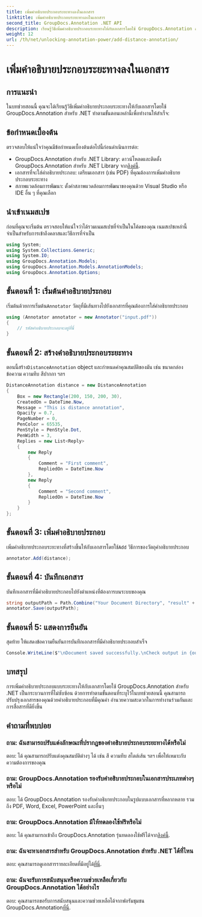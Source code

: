 ```yaml
---
title: เพิ่มคำอธิบายประกอบระยะทางลงในเอกสาร
linktitle: เพิ่มคำอธิบายประกอบระยะทางลงในเอกสาร
second_title: GroupDocs.Annotation .NET API
description: เรียนรู้วิธีเพิ่มคำอธิบายประกอบระยะทางให้กับเอกสารโดยใช้ GroupDocs.Annotation สำหรับ .NET ปรับปรุงการทำงานร่วมกันและการสื่อสารได้อย่างง่ายดาย
weight: 12
url: /th/net/unlocking-annotation-power/add-distance-annotation/
---
```


# เพิ่มคำอธิบายประกอบระยะทางลงในเอกสาร

## การแนะนำ
ในบทช่วยสอนนี้ คุณจะได้เรียนรู้วิธีเพิ่มคำอธิบายประกอบระยะทางให้กับเอกสารโดยใช้ GroupDocs.Annotation สำหรับ .NET ทำตามขั้นตอนเหล่านี้เพื่อทำงานให้สำเร็จ:
## ข้อกำหนดเบื้องต้น

ตรวจสอบให้แน่ใจว่าคุณมีข้อกำหนดเบื้องต้นต่อไปนี้ก่อนดำเนินการต่อ:

-  GroupDocs.Annotation สำหรับ .NET Library: ดาวน์โหลดและติดตั้ง GroupDocs.Annotation สำหรับ .NET Library จาก[ลิงค์นี้](https://releases.groupdocs.com/annotation/net/).
- เอกสารที่จะใส่คำอธิบายประกอบ: เตรียมเอกสาร (เช่น PDF) ที่คุณต้องการเพิ่มคำอธิบายประกอบระยะทาง
- สภาพแวดล้อมการพัฒนา: ตั้งค่าสภาพแวดล้อมการพัฒนาของคุณด้วย Visual Studio หรือ IDE อื่น ๆ ที่คุณเลือก

## นำเข้าเนมสเปซ

ก่อนที่คุณจะเริ่มต้น ตรวจสอบให้แน่ใจว่าได้รวมเนมสเปซที่จำเป็นในโค้ดของคุณ เนมสเปซเหล่านี้จำเป็นสำหรับการเข้าถึงคลาสและวิธีการที่จำเป็น

```csharp
using System;
using System.Collections.Generic;
using System.IO;
using GroupDocs.Annotation.Models;
using GroupDocs.Annotation.Models.AnnotationModels;
using GroupDocs.Annotation.Options;
```


## ขั้นตอนที่ 1: เริ่มต้นคำอธิบายประกอบ

 เริ่มต้นด้วยการเริ่มต้น`Annotator` วัตถุที่มีเส้นทางไปยังเอกสารที่คุณต้องการใส่คำอธิบายประกอบ

```csharp
using (Annotator annotator = new Annotator("input.pdf"))
{
    // รหัสคำอธิบายประกอบจะอยู่ที่นี่
}
```

## ขั้นตอนที่ 2: สร้างคำอธิบายประกอบระยะทาง

 ตอนนี้สร้าง`DistanceAnnotation` object และกำหนดค่าคุณสมบัติของมัน เช่น ขนาดกล่อง ข้อความ ความทึบ สีปากกา ฯลฯ

```csharp
DistanceAnnotation distance = new DistanceAnnotation
{
    Box = new Rectangle(200, 150, 200, 30),
    CreatedOn = DateTime.Now,
    Message = "This is distance annotation",
    Opacity = 0.7,
    PageNumber = 0,
    PenColor = 65535,
    PenStyle = PenStyle.Dot,
    PenWidth = 3,
    Replies = new List<Reply>
    {
        new Reply
        {
            Comment = "First comment",
            RepliedOn = DateTime.Now
        },
        new Reply
        {
            Comment = "Second comment",
            RepliedOn = DateTime.Now
        }
    }
};
```

## ขั้นตอนที่ 3: เพิ่มคำอธิบายประกอบ

 เพิ่มคำอธิบายประกอบระยะทางที่สร้างขึ้นให้กับเอกสารโดยใช้`Add` วิธีการของวัตถุคำอธิบายประกอบ

```csharp
annotator.Add(distance);
```

## ขั้นตอนที่ 4: บันทึกเอกสาร

บันทึกเอกสารที่มีคำอธิบายประกอบไปยังตำแหน่งที่ต้องการบนระบบของคุณ

```csharp
string outputPath = Path.Combine("Your Document Directory", "result" + Path.GetExtension("input.pdf"));
annotator.Save(outputPath);
```

## ขั้นตอนที่ 5: แสดงการยืนยัน

สุดท้าย ให้แสดงข้อความยืนยันการบันทึกเอกสารที่มีคำอธิบายประกอบสำเร็จ

```csharp
Console.WriteLine($"\nDocument saved successfully.\nCheck output in {outputPath}.");
```

## บทสรุป

การเพิ่มคำอธิบายประกอบแบบระยะทางให้กับเอกสารโดยใช้ GroupDocs.Annotation สำหรับ .NET เป็นกระบวนการที่ไม่ซับซ้อน ด้วยการทำตามขั้นตอนที่ระบุไว้ในบทช่วยสอนนี้ คุณสามารถปรับปรุงเอกสารของคุณด้วยคำอธิบายประกอบที่มีคุณค่า อำนวยความสะดวกในการทำงานร่วมกันและการสื่อสารที่ดียิ่งขึ้น

## คำถามที่พบบ่อย

### ถาม: ฉันสามารถปรับแต่งลักษณะที่ปรากฏของคำอธิบายประกอบระยะทางได้หรือไม่

ตอบ: ได้ คุณสามารถปรับแต่งคุณสมบัติต่างๆ ได้ เช่น สี ความทึบ สไตล์เส้น ฯลฯ เพื่อให้เหมาะกับความต้องการของคุณ

### ถาม: GroupDocs.Annotation รองรับคำอธิบายประกอบในเอกสารประเภทต่างๆ หรือไม่

ตอบ: ได้ GroupDocs.Annotation รองรับคำอธิบายประกอบในรูปแบบเอกสารที่หลากหลาย รวมถึง PDF, Word, Excel, PowerPoint และอื่นๆ

### ถาม: GroupDocs.Annotation มีให้ทดลองใช้ฟรีหรือไม่

 ตอบ: ได้ คุณสามารถเข้าถึง GroupDocs.Annotation รุ่นทดลองใช้ฟรีได้จาก[ลิงค์นี้](https://releases.groupdocs.com/).

### ถาม: ฉันจะหาเอกสารสำหรับ GroupDocs.Annotation สำหรับ .NET ได้ที่ไหน

 ตอบ: คุณสามารถดูเอกสารรายละเอียดที่มีอยู่ได้[ที่นี่](https://tutorials.groupdocs.com/annotation/net/).

### ถาม: ฉันจะรับการสนับสนุนหรือความช่วยเหลือเกี่ยวกับ GroupDocs.Annotation ได้อย่างไร

 ตอบ: คุณสามารถขอรับการสนับสนุนและความช่วยเหลือได้จากฟอรัมชุมชน GroupDocs.Annotation[ที่นี่](https://forum.groupdocs.com/c/annotation/10).